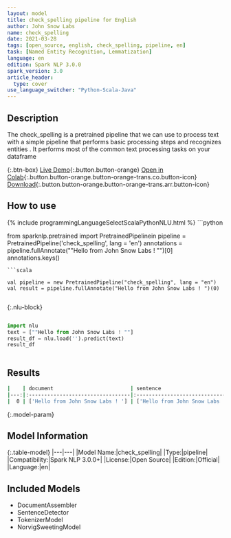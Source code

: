 ```yaml
---
layout: model
title: check_spelling pipeline for English
author: John Snow Labs
name: check_spelling
date: 2021-03-28
tags: [open_source, english, check_spelling, pipeline, en]
task: [Named Entity Recognition, Lemmatization]
language: en
edition: Spark NLP 3.0.0
spark_version: 3.0
article_header:
  type: cover
use_language_switcher: "Python-Scala-Java"
---
```


## Description

The check_spelling is a pretrained pipeline that we can use to process text with a simple pipeline that performs basic processing steps 
        and recognizes entities .
         It performs most of the common text processing tasks on your dataframe

{:.btn-box}
[Live Demo](https://demo.johnsnowlabs.com/public/NER_EN_18/){:.button.button-orange}
[Open in Colab](https://colab.research.google.com/github/JohnSnowLabs/spark-nlp-workshop/blob/master/tutorials/streamlit_notebooks/NER_EN.ipynb){:.button.button-orange.button-orange-trans.co.button-icon}
[Download](https://s3.amazonaws.com/auxdata.johnsnowlabs.com/public/models/check_spelling_en_3.0.0_3.0_1616961692874.zip){:.button.button-orange.button-orange-trans.arr.button-icon}

## How to use



<div class="tabs-box" markdown="1">
{% include programmingLanguageSelectScalaPythonNLU.html %}
```python

from sparknlp.pretrained import PretrainedPipelinein
pipeline = PretrainedPipeline('check_spelling', lang = 'en')
annotations =  pipeline.fullAnnotate(""Hello from John Snow Labs ! "")[0]
annotations.keys()

```
```scala

val pipeline = new PretrainedPipeline("check_spelling", lang = "en")
val result = pipeline.fullAnnotate("Hello from John Snow Labs ! ")(0)


```

{:.nlu-block}
```python

import nlu
text = [""Hello from John Snow Labs ! ""]
result_df = nlu.load('').predict(text)
result_df
    
```
</div>

## Results

```bash
|    | document                         | sentence                        | token                                          | checked                                        |
|---:|:---------------------------------|:--------------------------------|:-----------------------------------------------|:-----------------------------------------------|
|  0 | ['Hello from John Snow Labs ! '] | ['Hello from John Snow Labs !'] | ['Hello', 'from', 'John', 'Snow', 'Labs', '!'] | ['Hello', 'from', 'John', 'Snow', 'Labs', '!'] |
```

{:.model-param}
## Model Information

{:.table-model}
|---|---|
|Model Name:|check_spelling|
|Type:|pipeline|
|Compatibility:|Spark NLP 3.0.0+|
|License:|Open Source|
|Edition:|Official|
|Language:|en|

## Included Models

- DocumentAssembler
- SentenceDetector
- TokenizerModel
- NorvigSweetingModel